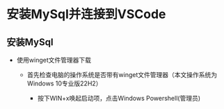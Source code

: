 # 安装MySql并连接到VSCode
  ## 安装MySql
  - 使用winget文件管理器下载
    - 首先检查电脑的操作系统是否带有winget文件管理器（本文操作系统为Windows 10专业版22H2）
    
      - 按下WIN+x唤起启动项，点击Windows Powershell(管理员)
      

        
     
